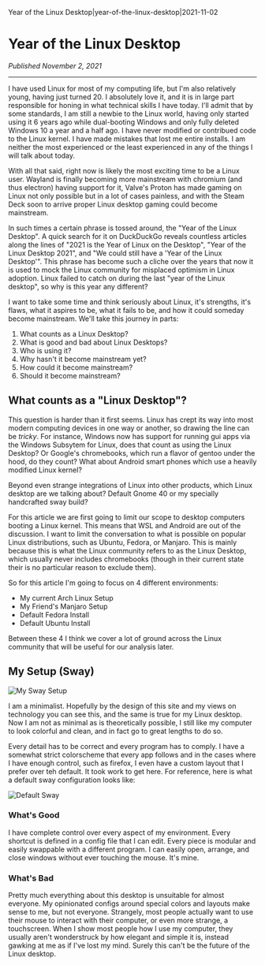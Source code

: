 Year of the Linux Desktop|year-of-the-linux-desktop|2021-11-02

# Year of the Linux Desktop

*Published November 2, 2021*

---

I have used Linux for most of my computing life, but I'm also relatively young, having just turned 20. I absolutely love
it, and it is in large part responsible for honing in what technical skills I have today. I'll admit that by some standards, I
am still a newbie to the Linux world, having only started using it 6 years ago while dual-booting Windows and only fully
deleted Windows 10 a year and a half ago. I have never modified or contribued code to the Linux kernel. I have made
mistakes that lost me entire installs. I am neither the most experienced or the least experienced in any of the things I
will talk about today.

With all that said, right now is likely the most exciting time to be a Linux user. Wayland is finally becoming more
mainstream with chromium (and thus electron) having support for it, Valve's Proton has made gaming on Linux not only
possible but in a lot of cases painless, and with the Steam Deck soon to arrive proper Linux desktop gaming could become
mainstream.

In such times a certain phrase is tossed around, the "Year of the Linux Desktop". A quick search for it on DuckDuckGo
reveals countless articles along the lines of "2021 is the Year of Linux on the Desktop", "Year of the Linux Desktop
2021", and "We could still have a 'Year of the Linux Desktop'". This phrase has become such a cliche over the years that
now it is used to mock the Linux community for misplaced optimism in Linux adoption. Linux failed to catch on during the
last "year of the Linux desktop", so why is this year any different?

I want to take some time and think seriously about Linux, it's strengths, it's flaws, what it aspires to be, what it
fails to be, and how it could someday become mainstream. We'll take this journey in parts:

1. What counts as a Linux Desktop?
2. What is good and bad about Linux Desktops?
4. Who is using it?
5. Why hasn't it become mainstream yet?
6. How could it become mainstream?
7. Should it become mainstream?

## What counts as a "Linux Desktop"?

This question is harder than it first seems. Linux has crept its way into most modern computing devices in one way or
another, so drawing the line can be *tricky*. For instance, Windows now has support for running gui apps via the Windows
Subsytem for Linux, does that count as using the Linux Desktop? Or Google's chromebooks, which run a flavor of gentoo
under the hood, do they count? What about Android smart phones which use a heavily modified Linux kernel?

Beyond even strange integrations of Linux into other products, which Linux desktop are we talking about? Default Gnome 40 or my
specially handcrafted sway build?

For this article we are first going to limit our scope to desktop computers booting a Linux kernel. This means that WSL
and Android are out of the discussion. I want to limit the conversation to what is possible on popular Linux
distributions, such as Ubuntu, Fedora, or Manjaro. This is mainly because this is what the Linux community refers to as
the Linux Desktop, which usually never includes chromebooks (though in their current state their is no particular reason
to exclude them).

So for this article I'm going to focus on 4 different environments:

- My current Arch Linux Setup
- My Friend's Manjaro Setup
- Default Fedora Install
- Default Ubuntu Install

Between these 4 I think we cover a lot of ground across the Linux community that will be useful for our analysis later.

## My Setup (Sway)

![My Sway Setup](/assets/images/sway_desktop_full.png)

I am a minimalist. Hopefully by the design of this site and my views on technology you can see this, and the same is
true for my Linux desktop. Now I am not as minimal as is theoretically possible, I still like my computer to look
colorful and clean, and in fact go to great lengths to do so. 

Every detail has to be correct and every program has to comply. I have a somewhat strict colorscheme that every app
follows and in the cases where I have enough control, such as firefox, I even have a custom layout that I prefer over
teh default. It took work to get here. For reference, here is what a default sway configuration looks like:

![Default Sway](https://i1.wp.com/itsfoss.com/wp-content/uploads/2019/03/sway-wm.jpg?w=800&ssl=1)

### What's Good

I have complete control over every aspect of my environment. Every shortcut is defined in a config file that I can edit.
Every piece is modular and easily swappable with a different program. I can easily open, arrange, and close windows
without ever touching the mouse. It's mine.

### What's Bad

Pretty much everything about this desktop is unsuitable for almost everyone. My opinionated configs around special
colors and layouts make sense to me, but not everyone. Strangely, most people actually want to use their mouse to
interact with their computer, or even more strange, a touchscreen. When I show most people how I use my computer, they
usually aren't wonderstruck by how elegant and simple it is, instead gawking at me as if I've lost my mind. Surely this
can't be the future of the Linux desktop.

